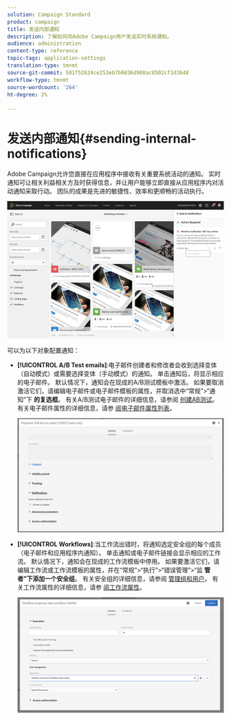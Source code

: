 ```yaml
---
solution: Campaign Standard
product: campaign
title: 发送内部通知
description: 了解如何向Adobe Campaign用户发送实时系统通知。
audience: administration
content-type: reference
topic-tags: application-settings
translation-type: tm+mt
source-git-commit: 501f52624ce253eb7b0d36d908ac8502cf1d3b48
workflow-type: tm+mt
source-wordcount: '264'
ht-degree: 2%

---
```



# 发送内部通知{#sending-internal-notifications}

Adobe Campaign允许您直接在应用程序中接收有关重要系统活动的通知。 实时通知可让相关利益相关方及时获得信息，并让用户能够立即直接从应用程序内对活动通知采取行动。 团队的成果是先进的敏捷性、效率和更顺畅的活动执行。

![](assets/pulse_3.png)

可以为以下对象配置通知：

* **[!UICONTROL A/B Test emails]**:电子邮件创建者和修改者会收到选择变体（自动模式）或需要选择变体（手动模式）的通知。 单击通知后，将显示相应的电子邮件。 默认情况下，通知会在现成的A/B测试模板中激活。 如果要取消激活它们，请编辑电子邮件或电子邮件模板的属性，并取消选中“常规”>“通知”下 **的复选框**。 有关A/B测试电子邮件的详细信息，请参阅 [创建AB测试](../../channels/using/designing-an-a-b-test-email.md)。 有关电子邮件属性的详细信息，请参 [阅电子邮件属性列表](../../administration/using/configuring-email-channel.md#list-of-email-properties)。

   ![](assets/pulse_2.png)

* **[!UICONTROL Workflows]**:当工作流出错时，将通知选定安全组的每个成员（电子邮件和应用程序内通知）。 单击通知或电子邮件链接会显示相应的工作流。 默认情况下，通知会在现成的工作流模板中停用。 如果要激活它们，请编辑工作流或工作流模板的属性，并在“常规”>“执行”>“错误管理”>“监 **管者”下添加一个安全组**。 有关安全组的详细信息，请参阅 [管理组和用户](../../administration/using/managing-groups-and-users.md)。 有关工作流属性的详细信息，请参 [阅工作流属性](../../automating/using/managing-execution-options.md)。

   ![](assets/pulse_1.png)
